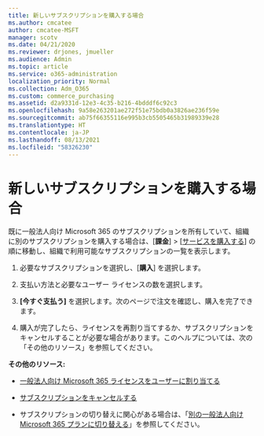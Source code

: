 ```yaml
---
title: 新しいサブスクリプションを購入する場合
ms.author: cmcatee
author: cmcatee-MSFT
manager: scotv
ms.date: 04/21/2020
ms.reviewer: drjones, jmueller
ms.audience: Admin
ms.topic: article
ms.service: o365-administration
localization_priority: Normal
ms.collection: Adm_O365
ms.custom: commerce_purchasing
ms.assetid: d2a9331d-12e3-4c35-b216-4bdddf6c92c3
ms.openlocfilehash: 9a58e263201ae272f51e75bdb0a3826ae236f59e
ms.sourcegitcommit: ab75f66355116e995b3cb5505465b31989339e28
ms.translationtype: HT
ms.contentlocale: ja-JP
ms.lasthandoff: 08/13/2021
ms.locfileid: "58326230"
---
```

# <a name="looking-to-buy-a-new-subscription"></a>新しいサブスクリプションを購入する場合

既に一般法人向け Microsoft 365 のサブスクリプションを所有していて、組織に別のサブスクリプションを購入する場合は、[**課金**] \> [[サービスを購入する](https://go.microsoft.com/fwlink/p/?linkid=868433)] の順に移動し、組織で利用可能なサブスクリプションの一覧を表示します。
 
1. 必要なサブスクリプションを選択し、[**購入**] を選択します。

2. 支払い方法と必要なユーザー ライセンスの数を選択します。

3. **[今すぐ支払う]** を選択します。次のページで注文を確認し、購入を完了できます。

4. 購入が完了したら、ライセンスを再割り当てするか、サブスクリプションをキャンセルすることが必要な場合があります。このヘルプについては、次の「その他のリソース」を参照してください。

 **その他のリソース:** 
  
- [一般法人向け Microsoft 365 ライセンスをユーザーに割り当てる](https://docs.microsoft.com/microsoft-365/admin/add-users/add-users)
    
- [サブスクリプションをキャンセルする](https://docs.microsoft.com/microsoft-365/commerce/subscriptions/cancel-your-subscription)
    
- サブスクリプションの切り替えに関心がある場合は、「[別の一般法人向け Microsoft 365 プランに切り替える](https://docs.microsoft.com/microsoft-365/commerce/subscriptions/switch-to-a-different-plan)」を参照してください。